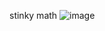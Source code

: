 stinky math
![image](https://github.com/user-attachments/assets/ccb600e2-e904-40e3-9afa-5df6b567ed0f)
